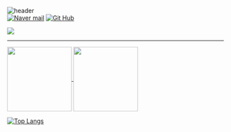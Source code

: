 ![header](https://capsule-render.vercel.app/api?type=waving&color=timeGradient&text=H.U&fontSize=40&fontColor=D8D8D8&fontAlign=15&fontAlignY=55&animation=fadeIn)
<br> [![Naver mail](https://img.shields.io/badge/Mail-03C75A?style=flat&logo=naver&logoColor=white)](mailto:grabbity0@naver.com) [![Git Hub](https://img.shields.io/badge/github-181717?style=flat&logo=github&logoColor=white)](https://github.com/Grabbity0)


<a href="https://www.grabbity0.notion.site" target="_blank"><img src="https://img.shields.io/badge/Notion-000000?style=flat-square&logo=firebase&logoColor=white"/>



***
<a href="https://github.com/Grabbity0">
  <img height=150 align="center" src="https://github-readme-stats.vercel.app/api?username=H.U&show_icons=true&hide=issues&exclude_repo=Grabbity0.github.io" />
</a>
<a href="https://github.com/Grabbity0">
  <img height=150 align="center" src="https://github-readme-stats.vercel.app/api/top-langs?username=H.U&layout=compact&langs_count=6&exclude_repo=hoos007.github.io&card_width=400" />
</a>

[![Top Langs](https://github-readme-stats.vercel.app/api/top-langs/?username=Grabbity0)](https://github.com/anuraghazra/github-readme-stats)
